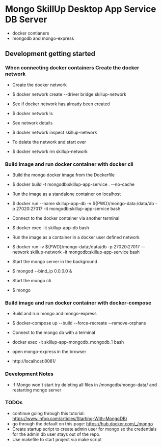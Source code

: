 # Mongo SkillUp Desktop App Service DB Server

- docker contianers
- mongodb and mongo-express
## Development getting started

### When connecting docker containers Create the docker network

- Create the docker network
- $ docker network create --driver bridge skillup-network
  
- See if docker network has already been created
- $ docker network ls
  
- See network details
- $ docker network inspect skillup-network
  
- To delete the network and start over
- $ docker network rm skillup-network

### Build image and run docker container with docker cli

- Build the mongo docker image from the Dockerfile
- $ docker build -t mongodb:skillup-app-service . --no-cache <!-- --rm try this flag -->
  
- Run the image as a standalone container on localhost
- $ docker run --name skillup-app-db -v ${PWD}/mongo-data:/data/db -p 27020:27017 -it mongodb:skillup-app-service bash

- Connect to the docker container via another terminal
- $ docker exec -it skillup-app-db bash
  
- Run the image as a container in a docker user defined network
- $ docker run -v ${PWD}/mongo-data:/data/db -p 27020:27017 --network skillup-network -it mongodb:skillup-app-service bash
  
- Start the mongo server in the background
- $ mongod --bind_ip 0.0.0.0 &
  
- Start the mongo cli
- $ mongo

### Build image and run docker container with docker-compose

- Build and run mongo and mongo-express
- $ docker-compose up --build --force-recreate --remove-orphans

- Connect to the mongo db with a terminal
- docker exec -it skillup-app-mongodb_mongodb_1 bash

- open mongo-express in the browser
- http://localhost:8081/

### Development Notes

- If Mongo won't start try deleting all files in /mongodb/mongo-data/ and restarting mongo server

### TODOs

- continue going through this tutorial: https://www.infoq.com/articles/Starting-With-MongoDB/
- go through the default on this page: https://hub.docker.com/_/mongo
- Create startup script to create admin user for mongo so the credentials for the admin db user stays out of the repo.
- Use makefile to start project via make script
